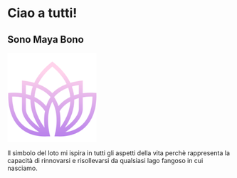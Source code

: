 # Ciao a tutti!
## Sono Maya Bono

<img src="assets/images/lotus_violet.png" width="200">

Il simbolo del loto mi ispira in tutti gli aspetti della vita perchè rappresenta la capacità di rinnovarsi e risollevarsi da qualsiasi lago fangoso in cui nasciamo.
